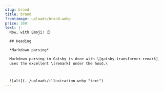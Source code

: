 ```yaml
---
slug: brand
title: brand
frontimage: uploads/brand.webp
price: 300
text: |-
  Now, with Emoji! 😉

  ## Heading

  *Markdown parsing*

  Markdown parsing in Gatsby is done with \[gatsby-transformer-remark], which
  uses the excellent \[remark] under the hood.\



  ![alt](../uploads/illustration.webp "text")
---
```

